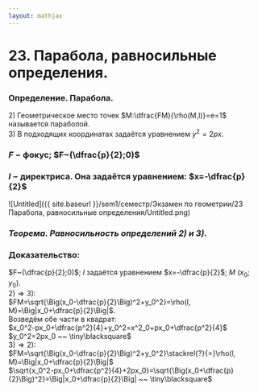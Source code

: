 ```yaml
---  
layout: mathjax  
---  
```

  
# 23. Парабола, равносильные определения.  
  
### Определение. Парабола.  
$2)$ Геометрическое место точек $M:\dfrac{FM}{\rho(M,l)}=e=1$ называется параболой.  
$3)$ В подходящих координатах задаётся уравнением $y^2=2px$.  
  
### $F~-~$фокус; $F~(\dfrac{p}{2};0)$  
  
### $l~-~$директриса. Она задаётся уравнением: $x=-\dfrac{p}{2}$  
  
![Untitled]({{ site.baseurl }}/sem1/семестр/Экзамен по геометрии/23 Парабола, равносильные определения/Untitled.png)  
  
### *Теорема. Равносильность определений $2)$ и $3)$.*  
  
### Доказательство:  
$F~(\dfrac{p}{2};0)$; $l$ задаётся уравнением $x=-\dfrac{p}{2}$; $M~(x_0;y_0)$.  
$2)\Rightarrow3)$:  
$FM=\sqrt{\Big(x_0-\dfrac{p}{2}\Big)^2+y_0^2}=\rho(l, M)=\Big|x_0+\dfrac{p}{2}\Big|$.  
Возведём обе части в квадрат:  
$x_0^2-px_0+\dfrac{p^2}{4}+y_0^2=x^2_0+px_0+\dfrac{p^2}{4}$  
$y_0^2=2px_0 ~~ \tiny\blacksquare$  
$3)\Rightarrow2)$:  
$FM=\sqrt{\Big(x_0-\dfrac{p}{2}\Big)^2+y_0^2}\stackrel{?}{=}\rho(l, M)=\Big|x_0+\dfrac{p}{2}\Big|$  
$\sqrt{x_0^2-px_0+\dfrac{p^2}{4}+2px_0}=\sqrt{\Big(x_0+\dfrac{p}{2}\Big)^2}=\Big|x_0+\dfrac{p}{2}\Big| ~~ \tiny\blacksquare$  
